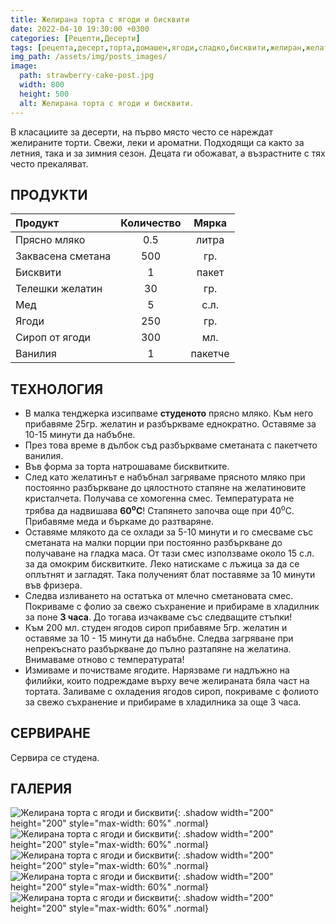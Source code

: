 ```yaml
---
title: Желирана торта с ягоди и бисквити
date: 2022-04-10 19:30:00 +0300
categories: [Рецепти,Десерти]
tags: [рецепта,десерт,торта,домашен,ягоди,сладко,бисквити,желиран,желатин]     # TAG names should always be lowercase
img_path: /assets/img/posts_images/
image:
  path: strawberry-cake-post.jpg
  width: 800
  height: 500
  alt: Желирана торта с ягоди и бисквити.
---
```


В класациите за десерти, на първо място често се нареждат желираните торти. Свежи, леки и ароматни. Подходящи са както за летния, така и за зимния сезон. Децата ги обожават, а възрастните с тях често прекаляват.

## **ПРОДУКТИ**

| Продукт          |Количество  |Мярка   |
|:-----------------|:----------:|:------:|
|Прясно мляко      |0.5         |литра   |
|Заквасена сметана |500         |гр.     |
|Бисквити          |1           |пакет   |
|Телешки желатин   |30          |гр.     |
|Мед               |5           |с.л.    |
|Ягоди             |250         |гр.     |
|Сироп от ягоди    |300         |мл.     |
|Ванилия           |1           |пакетче |

## **ТЕХНОЛОГИЯ**

- В малка тенджерка изсипваме **студеното** прясно мляко. Към него прибавяме 25гр. желатин и разбъркваме еднократно. Оставяме за 10-15 минути да набъбне.
- През това време в дълбок съд разбъркваме сметаната с пакетчето ванилия.
- Във форма за торта натрошаваме бисквитките.
- След като желатинът е набъбнал загряваме прясното мляко при постоянно разбъркване до цялостното стапяне на желатиновите кристалчета. Получава се хомогенна смес. Температурата не трябва да надвишава **60<sup>o</sup>C**! Стапянето започва още при 40<sup>o</sup>C. Прибавяме меда и бъркаме до разтваряне.
- Оставяме млякото да се охлади за 5-10 минути и го смесваме със сметаната на малки порции при постоянно разбъркване до получаване на гладка маса. От тази смес използваме около 15 с.л. за да омокрим бисквитките. Леко натискаме с лъжица за да се оплътнят и загладят. Така полученият блат поставяме за 10 минути във фризера.
- Следва изливането на остатъка от млечно сметановата смес. Покриваме с фолио за свежо съхранение и прибираме в хладилник за поне **3 часа**. До тогава изчакваме със следващите стъпки!
- Към 200 мл. студен ягодов сироп прибавяме 5гр. желатин и оставяме за 10 - 15 минути да набъбне. Следва загряване при непрекъснато разбъркване до пълно разтапяне на желатина. Внимаваме отново с температурата!
- Измиваме и почистваме ягодите. Нарязваме ги надлъжно на филийки, които подреждаме върху вече желираната бяла част на тортата. Заливаме с охладения ягодов сироп, покриваме с фолиото за свежо съхранение и прибираме в хладилника за още 3 часа.

## **СЕРВИРАНЕ**

Сервира се студена.

## **ГАЛЕРИЯ**

![Желирана торта с ягоди и бисквити](strawberry-cake-01.jpg){: .shadow width="200" height="200" style="max-width: 60%" .normal}
![Желирана торта с ягоди и бисквити](strawberry-cake-02.jpg){: .shadow width="200" height="200" style="max-width: 60%" .normal}
![Желирана торта с ягоди и бисквити](strawberry-cake-03.jpg){: .shadow width="200" height="200" style="max-width: 60%" .normal}
![Желирана торта с ягоди и бисквити](strawberry-cake-04.jpg){: .shadow width="200" height="200" style="max-width: 60%" .normal}
![Желирана торта с ягоди и бисквити](strawberry-cake-05.jpg){: .shadow width="200" height="200" style="max-width: 60%" .normal}